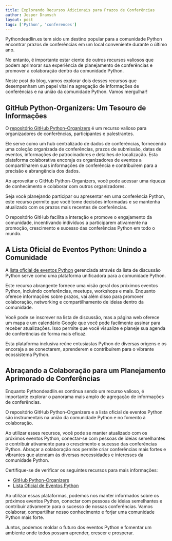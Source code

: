 ```yaml
---
title: Explorando Recursos Adicionais para Prazos de Conferências
author: Jesper Dramsch
layout: post
tags: ['Python', 'conferences']
---
```


Pythondeadlin.es tem sido um destino popular para a comunidade Python encontrar prazos de conferências em um local conveniente durante o último ano.

No entanto, é importante estar ciente de outros recursos valiosos que podem aprimorar sua experiência de planejamento de conferências e promover a colaboração dentro da comunidade Python.

Neste post do blog, vamos explorar dois desses recursos que desempenham um papel vital na agregação de informações de conferências e na união da comunidade Python. Vamos mergulhar!

## GitHub Python-Organizers: Um Tesouro de Informações

O [repositório GitHub Python-Organizers](https://github.com/python-organizers/conferences) é um recurso valioso para organizadores de conferências, participantes e palestrantes.

Ele serve como um hub centralizado de dados de conferências, fornecendo uma coleção organizada de conferências, prazos de submissão, datas de eventos, informações de patrocinadores e detalhes de localização. Esta plataforma colaborativa encoraja os organizadores de eventos a compartilharem suas informações de conferência e contribuírem para a precisão e abrangência dos dados.

Ao aproveitar o GitHub Python-Organizers, você pode acessar uma riqueza de conhecimento e colaborar com outros organizadores.

Seja você planejando participar ou apresentar em uma conferência Python, este recurso permite que você tome decisões informadas e se mantenha atualizado com os prazos mais recentes de conferências.

O repositório GitHub facilita a interação e promove o engajamento da comunidade, incentivando indivíduos a participarem ativamente na promoção, crescimento e sucesso das conferências Python em todo o mundo.

## A Lista Oficial de Eventos Python: Unindo a Comunidade

A [lista oficial de eventos Python](https://www.python.org/events/) gerenciada através da lista de discussão Python serve como uma plataforma unificadora para a comunidade Python.

Este recurso abrangente fornece uma visão geral dos próximos eventos Python, incluindo conferências, meetups, workshops e mais. Enquanto oferece informações sobre prazos, vai além disso para promover colaboração, networking e compartilhamento de ideias dentro da comunidade.

Você pode se inscrever na lista de discussão, mas a página web oferece um mapa e um calendário Google que você pode facilmente assinar para receber atualizações. Isso permite que você visualize e planeje sua agenda de conferências de forma mais eficaz.

Esta plataforma inclusiva reúne entusiastas Python de diversas origens e os encoraja a se conectarem, aprenderem e contribuírem para o vibrante ecossistema Python.

## Abraçando a Colaboração para um Planejamento Aprimorado de Conferências

Enquanto Pythondeadlin.es continua sendo um recurso valioso, é importante explorar o panorama mais amplo de agregação de informações de conferências.

O repositório GitHub Python-Organizers e a lista oficial de eventos Python são instrumentais na união da comunidade Python e no fomento à colaboração.

Ao utilizar esses recursos, você pode se manter atualizado com os próximos eventos Python, conectar-se com pessoas de ideias semelhantes e contribuir ativamente para o crescimento e sucesso das conferências Python. Abraçar a colaboração nos permite criar conferências mais fortes e vibrantes que atendam às diversas necessidades e interesses da comunidade Python.

Certifique-se de verificar os seguintes recursos para mais informações:

-   [GitHub Python-Organizers](https://github.com/python-organizers/conferences)
-   [Lista Oficial de Eventos Python](https://www.python.org/events/)

Ao utilizar essas plataformas, podemos nos manter informados sobre os próximos eventos Python, conectar com pessoas de ideias semelhantes e contribuir ativamente para o sucesso de nossas conferências. Vamos colaborar, compartilhar nosso conhecimento e forjar uma comunidade Python mais forte.

Juntos, podemos moldar o futuro dos eventos Python e fomentar um ambiente onde todos possam aprender, crescer e prosperar.
